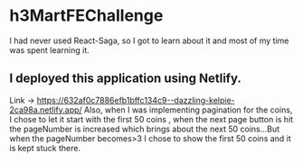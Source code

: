 # h3MartFEChallenge
I had never used React-Saga, so I got to learn about it and most of my time was spent learning it.
## I deployed this application using Netlify.
Link -> https://632af0c7886efb1bffc134c9--dazzling-kelpie-2ca98a.netlify.app/
Also, when I was implementing pagination for the coins, I chose to let it start with the first 50 coins , when the next page button is hit the pageNumber is increased which brings about the next 50 coins...But when the pageNumber becomes>3 I chose to show the first 50 coins and it is kept stuck there.
